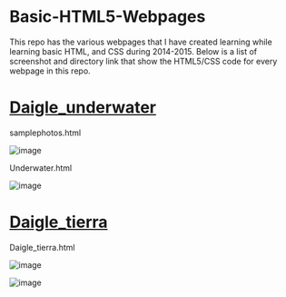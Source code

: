 # Basic-HTML5-Webpages
This repo has the various webpages that I have created learning while learning basic HTML, and CSS during 2014-2015. Below is a list of screenshot and directory link that show the HTML5/CSS code for every webpage in this repo.

# [Daigle_underwater](https://github.com/Austin-Daigle/Basic-HTML5-Webpages/tree/main/Daigle_underwater)

samplephotos.html

![image](https://user-images.githubusercontent.com/100094056/193436042-81eabd4c-1918-41b6-95ba-216f7b56dee2.png)

Underwater.html

![image](https://user-images.githubusercontent.com/100094056/193436046-32110aed-a856-496b-b9a6-982cbda8d0a8.png)

# [Daigle_tierra](https://github.com/Austin-Daigle/Basic-HTML5-Webpages/tree/main/Daigle_tierra)

Daigle_tierra.html

![image](https://user-images.githubusercontent.com/100094056/193436219-9bf5f953-6fe9-402d-a810-ac18c2ba6a77.png)

![image](https://user-images.githubusercontent.com/100094056/193436227-2e1d58b7-aece-4719-9fe7-1b5add49146c.png)
